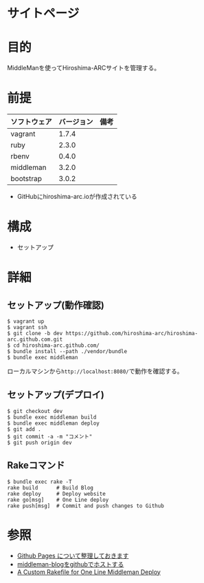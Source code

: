 サイトページ
===================

# 目的 #
MiddleManを使ってHiroshima-ARCサイトを管理する。

# 前提 #
| ソフトウェア   | バージョン   | 備考        |
|:---------------|:-------------|:------------|
| vagrant        |1.7.4        |             |
| ruby           |2.3.0        |             |
| rbenv          |0.4.0        |             |
| middleman      |3.2.0         |             |
| bootstrap      |3.0.2         |             |

+ GitHubにhiroshima-arc.ioが作成されている

# 構成 #
+ セットアップ

# 詳細 #

## セットアップ(動作確認)
    $ vagrant up
    $ vagrant ssh
    $ git clone -b dev https://github.com/hiroshima-arc/hiroshima-arc.github.com.git
    $ cd hiroshima-arc.github.com/
    $ bundle install --path ./vendor/bundle
    $ bundle exec middleman
    
ローカルマシンから`http://localhost:8080/`で動作を確認する。    

## セットアップ(デプロイ)
    
    $ git checkout dev
    $ bundle exec middleman build
    $ bundle exec middleman deploy
    $ git add .
    $ git commit -a -m "コメント"
    $ git push origin dev

## Rakeコマンド

    $ bundle exec rake -T
    rake build      # Build Blog
    rake deploy     # Deploy website
    rake go[msg]    # One Line deploy
    rake push[msg]  # Commit and push changes to Github


# 参照 #

+ [Github Pages について整理しておきます](http://blog.eiel.info/blog/2013/02/17/github-pages/)
+ [middleman-blogをgithubでホストする](http://blog.coiney.com/2013/06/21/host-middleman-blog-on-github/)
+ [A Custom Rakefile for One Line Middleman Deploy](http://www.colbycheeze.com/blog/2015/03/a-custom-rakefile-for-one-line-middleman-deploy.html)
